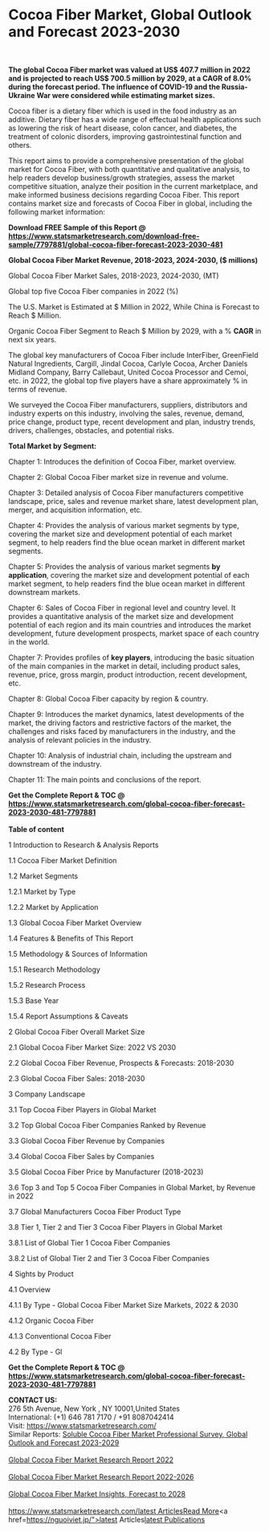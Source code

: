 <h1>Cocoa Fiber Market, Global Outlook and Forecast 2023-2030</h1><br/><p><strong>The global Cocoa Fiber market was valued at US$ 407.7 million in 2022 and is projected to reach US$ 700.5 million by 2029, at a <strong>CAGR</strong> of 8.0% during the forecast period. The influence of COVID-19 and the Russia-Ukraine War were considered while estimating market sizes.</strong></p><p>Cocoa fiber is a dietary fiber which is used in the food industry as an additive. Dietary fiber has a wide range of effectual health applications such as lowering the risk of heart disease, colon cancer, and diabetes, the treatment of colonic disorders, improving gastrointestinal function and others.</p><p>This report aims to provide a comprehensive presentation of the global market for Cocoa Fiber, with both quantitative and qualitative analysis, to help readers develop business/growth strategies, assess the market competitive situation, analyze their position in the current marketplace, and make informed business decisions regarding Cocoa Fiber. This report contains market size and forecasts of Cocoa Fiber in global, including the following market information:</p><p><strong>Download FREE Sample of this Report @ <a href="https://www.statsmarketresearch.com/download-free-sample/7797881/global-cocoa-fiber-forecast-2023-2030-481">https://www.statsmarketresearch.com/download-free-sample/7797881/global-cocoa-fiber-forecast-2023-2030-481</a></strong></p><p><strong>Global Cocoa Fiber Market Revenue, 2018-2023, 2024-2030, ($ millions)</strong></p><p>Global Cocoa Fiber Market Sales, 2018-2023, 2024-2030, (MT)</p><p>Global top five Cocoa Fiber companies in 2022 (%)</p><p>The U.S. Market is Estimated at $ Million in 2022, While China is Forecast to Reach $ Million.</p><p>Organic Cocoa Fiber Segment to Reach $ Million by 2029, with a % <strong>CAGR</strong> in next six years.</p><p>The global key manufacturers of Cocoa Fiber include InterFiber, GreenField Natural Ingredients, Cargill, Jindal Cocoa, Carlyle Cocoa, Archer Daniels Midland Company, Barry Callebaut, United Cocoa Processor and Cemoi, etc. in 2022, the global top five players have a share approximately % in terms of revenue.</p><p>We surveyed the Cocoa Fiber manufacturers, suppliers, distributors and industry experts on this industry, involving the sales, revenue, demand, price change, product type, recent development and plan, industry trends, drivers, challenges, obstacles, and potential risks.</p><p><strong>Total Market by Segment:</strong></p><p>Chapter 1: Introduces the definition of Cocoa Fiber, market overview.</p><p>Chapter 2: Global Cocoa Fiber market size in revenue and volume.</p><p>Chapter 3: Detailed analysis of Cocoa Fiber manufacturers competitive landscape, price, sales and revenue market share, latest development plan, merger, and acquisition information, etc.</p><p>Chapter 4: Provides the analysis of various market segments by type, covering the market size and development potential of each market segment, to help readers find the blue ocean market in different market segments.</p><p>Chapter 5: Provides the analysis of various market segments <strong>by application</strong>, covering the market size and development potential of each market segment, to help readers find the blue ocean market in different downstream markets.</p><p>Chapter 6: Sales of Cocoa Fiber in regional level and country level. It provides a quantitative analysis of the market size and development potential of each region and its main countries and introduces the market development, future development prospects, market space of each country in the world.</p><p>Chapter 7: Provides profiles of <strong>key players</strong>, introducing the basic situation of the main companies in the market in detail, including product sales, revenue, price, gross margin, product introduction, recent development, etc.</p><p>Chapter 8: Global Cocoa Fiber capacity by region & country.</p><p>Chapter 9: Introduces the market dynamics, latest developments of the market, the driving factors and restrictive factors of the market, the challenges and risks faced by manufacturers in the industry, and the analysis of relevant policies in the industry.</p><p>Chapter 10: Analysis of industrial chain, including the upstream and downstream of the industry.</p><p>Chapter 11: The main points and conclusions of the report.</p><div><b>Get the Complete Report & TOC @ <a href="https://www.statsmarketresearch.com/global-cocoa-fiber-forecast-2023-2030-481-7797881">https://www.statsmarketresearch.com/global-cocoa-fiber-forecast-2023-2030-481-7797881</a></b></div><br><b>Table of content</b><p>1 Introduction to Research & Analysis Reports<br />
 
  1.1 Cocoa Fiber Market Definition<br />
 
  1.2 Market Segments<br />
 
  1.2.1 Market by Type<br />
 
  1.2.2 Market by Application<br />
 
  1.3 Global Cocoa Fiber Market Overview<br />
 
  1.4 Features & Benefits of This Report<br />
 
  1.5 Methodology & Sources of Information<br />
 
  1.5.1 Research Methodology<br />
 
  1.5.2 Research Process<br />
 
  1.5.3 Base Year<br />
 
  1.5.4 Report Assumptions & Caveats<br />
 
 2 Global Cocoa Fiber Overall Market Size<br />
 
  2.1 Global Cocoa Fiber Market Size: 2022 VS 2030<br />
 
  2.2 Global Cocoa Fiber Revenue, Prospects & Forecasts: 2018-2030<br />
 
  2.3 Global Cocoa Fiber Sales: 2018-2030<br />
 
 3 Company Landscape<br />
 
  3.1 Top Cocoa Fiber Players in Global Market<br />
 
  3.2 Top Global Cocoa Fiber Companies Ranked by Revenue<br />
 
  3.3 Global Cocoa Fiber Revenue by Companies<br />
 
  3.4 Global Cocoa Fiber Sales by Companies<br />
 
  3.5 Global Cocoa Fiber Price by Manufacturer (2018-2023)<br />
 
  3.6 Top 3 and Top 5 Cocoa Fiber Companies in Global Market, by Revenue in 2022<br />
 
  3.7 Global Manufacturers Cocoa Fiber Product Type<br />
 
  3.8 Tier 1, Tier 2 and Tier 3 Cocoa Fiber Players in Global Market<br />
 
  3.8.1 List of Global Tier 1 Cocoa Fiber Companies<br />
 
  3.8.2 List of Global Tier 2 and Tier 3 Cocoa Fiber Companies<br />
 
 4 Sights by Product<br />
 
  4.1 Overview<br />
 
  4.1.1 By Type - Global Cocoa Fiber Market Size Markets, 2022 & 2030<br />
 
  4.1.2 Organic Cocoa Fiber<br />
 
  4.1.3 Conventional Cocoa Fiber<br />
 
  4.2 By Type - Gl<br><div><b>Get the Complete Report & TOC @ <a href="https://www.statsmarketresearch.com/global-cocoa-fiber-forecast-2023-2030-481-7797881">https://www.statsmarketresearch.com/global-cocoa-fiber-forecast-2023-2030-481-7797881</a></b></div></p> <b>CONTACT US:</b><br>276 5th Avenue, New York , NY 10001,United States<br>International: (+1) 646 781 7170 / +91 8087042414<br>Visit: <a href="https://www.statsmarketresearch.com/">https://www.statsmarketresearch.com/</a><br>Similar Reports: <a href="https://www.statsmarketresearch.com/global-cocoa-fiber-forecast-2023-2030-481-7797881">Soluble Cocoa Fiber Market Professional Survey, Global Outlook and Forecast 2023-2029</a><br/><br/><a href="https://www.statsmarketresearch.com/global-cocoa-fiber-forecast-2023-2030-481-7797881">Global Cocoa Fiber Market Research Report 2022</a><br/><br/><a href="https://www.statsmarketresearch.com/global-cocoa-fiber-forecast-2023-2030-481-7797881">Global Cocoa Fiber Market Research Report 2022-2026</a><br/><br/><a href="https://www.statsmarketresearch.com/global-cocoa-fiber-forecast-2023-2030-481-7797881">Global Cocoa Fiber Market Insights, Forecast to 2028</a><br/><br/><a href="https://gyeongbokgung.com">https://www.statsmarketresearch.com/</a><a href="https://hallyeomaritime.com">latest Articles</a><a href="https://jingwansa.com">Read More</a><a href=https://nguoiviet.jp/">latest Articles</a><a href="https://www.intelmarketresearch.com/">latest Publications</a>